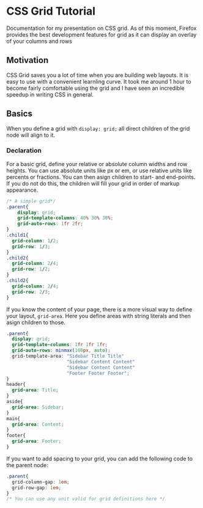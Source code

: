 # CSS Grid Tutorial

Documentation for my presentation on CSS grid. As of this moment, Firefox provides the best development features for grid as it can display an overlay of your columns and rows

## Motivation

CSS Grid saves you a lot of time when you are building web layouts. It is easy to use with a convenient learnling curve. It took me around 1 hour to become fairly comfortable using the grid and I have seen an incredible speedup in writing CSS in general.

## Basics

When you define a grid with `display: grid;` all direct children of the grid node will align to it.

### Declaration

For a basic grid, define your relative or absolute column widths and row heights. You can use absolute units like px or em, or use relative units like percents or fractions.
You can then asign children to start- and end-points. If you do not do this, the children will fill your grid in order of markup appearance.

```CSS
/* A simple grid*/
.parent{
    display: grid;
    grid-template-columns: 40% 30% 30%;
    grid-auto-rows: 1fr 2fr;
}
.child1{
  grid-column: 1/2;
  grid-row: 1/3;
}
.child2{
  grid-column: 2/4;
  grid-row: 1/2;
}
.child2{
  grid-column: 2/4;
  grid-row: 2/3;
}
```

If you know the content of your page, there is a more visual way to define your layout, `grid-area`. Here you define areas with string literals and then asign children to those.

```CSS
.parent{
  display: grid;
  grid-template-columns: 1fr 1fr 1fr;
  grid-auto-rows: minmax(100px, auto);
  grid-template-area: "Sidebar Title Title"
                      "Sidebar Content Content"
                      "Sidebar Content Content"
                      "Footer Footer Footer";
}
header{
  grid-area: Title;
}
aside{
  grid-area: Sidebar;
}
main{
  grid-area: Content;
}
footer{
  grid-area: Footer;
}
```

If you want to add spacing to your grid, you can add the following code to the parent node:

```CSS
.parent{
  grid-column-gap: 1em;
  grid-row-gap: 1em;
}
/* You can use any unit valid for grid definitions here */
```

